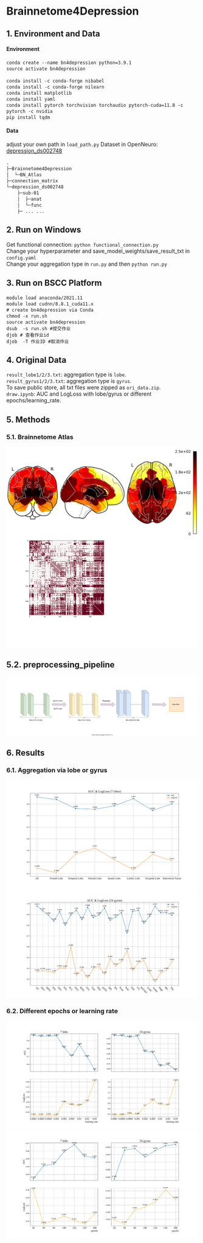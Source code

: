 # Brainnetome4Depression
## 1. Environment and Data
#### Environment
``` shell
conda create --name bn4depression python=3.9.1
source activate bn4depression

conda install -c conda-forge nibabel
conda install -c conda-forge nilearn
conda install matplotlib
conda install yaml
conda install pytorch torchvision torchaudio pytorch-cuda=11.8 -c pytorch -c nvidia
pip install tqdm
```

#### Data
adjust your own path in `load_path.py`
Dataset in OpenNeuro: [depression_ds002748](https://openneuro.org/datasets/ds002748/versions/1.0.5)
```shell
.
├─Brainnetome4Depression
│  └─BN_Atlas
├─connection_matrix
└─depression_ds002748
    ├─sub-01
    │  ├─anat
    │  └─func
    ├─ ... ...
```

## 2. Run on Windows
Get functional connection: `python functional_connection.py`<br>
Change your hyperparameter and save_model_weights/save_result_txt in `config.yaml`<br>
Change your aggregation type in `run.py` and then `python run.py`

## 3. Run on BSCC Platform
```shell
module load anaconda/2021.11 
module load cudnn/8.8.1_cuda11.x 
# create bn4depression via Conda
chmod -x run.sh
source activate bn4depression
dsub  -s run.sh #提交作业
djob # 查看作业id
djob  -T 作业ID #取消作业
```

## 4. Original Data
`result_lobe1/2/3.txt`: aggregation type is `lobe`.<br>
`result_gyrus1/2/3.txt`: aggregation type is `gyrus`.<br>
To save public store, all txt files were zipped as `ori_data.zip`.<br>
`draw.ipynb`: AUC and LogLoss with lobe/gyrus or different epochs/learning_rate.

## 5. Methods
### 5.1. Brainnetome Atlas
![viewer](./figs/Atlas_1.svg)
![correlation matrix](./figs/Atlas_2.svg)
## 5.2. preprocessing_pipeline
![pipeline of preprocessing](./figs/preprocessing_pipeline.svg)

## 6. Results
### 6.1. Aggregation via lobe or gyrus
![lobe](./figs/lobe_auc_logloss.svg)
![gyrus](./figs/gyrus_auc_logloss.svg)
### 6.2. Different epochs or learning rate
![learning rate](./figs/diff_learningrate.svg)
![epochs](./figs/diff_epochs.svg)
